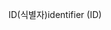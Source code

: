<span data-ttu-id="40bcd-101">ID(식별자)</span><span class="sxs-lookup"><span data-stu-id="40bcd-101">identifier (ID)</span></span>